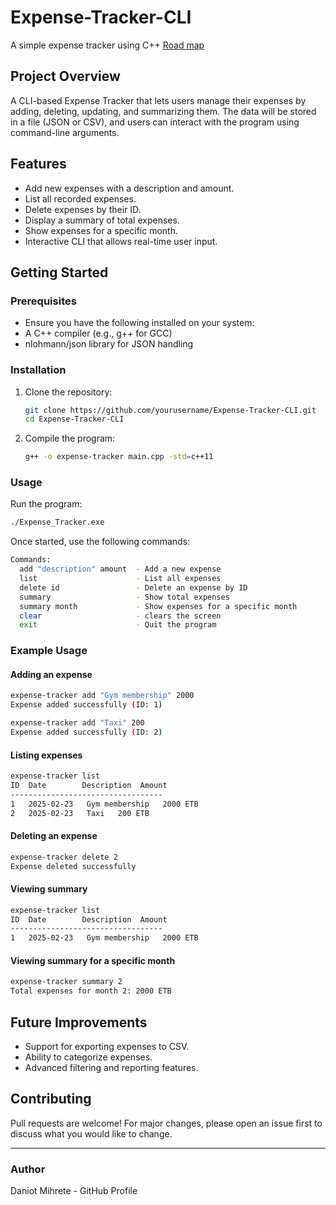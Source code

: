 # Expense-Tracker-CLI

A simple expense tracker using C++
[Road map](https://roadmap.sh/projects/expense-tracker)

## Project Overview

A CLI-based Expense Tracker that lets users manage their expenses by adding, deleting, updating, and summarizing them. The data will be stored in a file (JSON or CSV), and users can interact with the program using command-line arguments.

## Features

- Add new expenses with a description and amount.
- List all recorded expenses.
- Delete expenses by their ID.
- Display a summary of total expenses.
- Show expenses for a specific month.
- Interactive CLI that allows real-time user input.

## Getting Started

### Prerequisites

- Ensure you have the following installed on your system:
- A C++ compiler (e.g., g++ for GCC)
- nlohmann/json library for JSON handling

### Installation

1. Clone the repository:

    ```bash
    git clone https://github.com/yourusername/Expense-Tracker-CLI.git
    cd Expense-Tracker-CLI
    ```

2. Compile the program:

    ```bash
    g++ -o expense-tracker main.cpp -std=c++11
    ```

### Usage

Run the program:

```bash
./Expense_Tracker.exe 
```

Once started, use the following commands:

```bash
Commands:
  add "description" amount  - Add a new expense
  list                      - List all expenses
  delete id                 - Delete an expense by ID
  summary                   - Show total expenses
  summary month             - Show expenses for a specific month
  clear                     - clears the screen
  exit                      - Quit the program
```

### Example Usage

#### Adding an expense

```bash
expense-tracker add "Gym membership" 2000
Expense added successfully (ID: 1)

expense-tracker add "Taxi" 200
Expense added successfully (ID: 2)
```

#### Listing expenses

```bash
expense-tracker list
ID  Date        Description  Amount
----------------------------------
1   2025-02-23   Gym membership   2000 ETB
2   2025-02-23   Taxi   200 ETB
```

#### Deleting an expense

```bash
expense-tracker delete 2
Expense deleted successfully
```

#### Viewing summary

```bash
expense-tracker list
ID  Date        Description  Amount
----------------------------------
1   2025-02-23   Gym membership   2000 ETB
```

#### Viewing summary for a specific month

```bash
expense-tracker summary 2
Total expenses for month 2: 2000 ETB
```

## Future Improvements

- Support for exporting expenses to CSV.
- Ability to categorize expenses.
- Advanced filtering and reporting features.

## Contributing

Pull requests are welcome! For major changes, please open an issue first to discuss what you would like to change.

--------------------------------------------------------------

### Author

Daniot Mihrete - GitHub Profile
